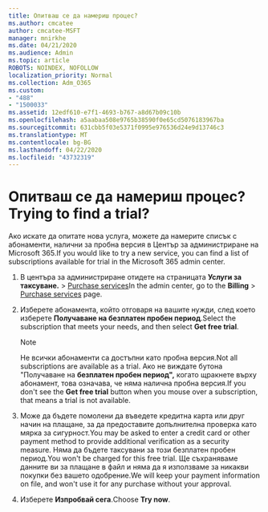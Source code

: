 ```yaml
---
title: Опитваш се да намериш процес?
ms.author: cmcatee
author: cmcatee-MSFT
manager: mnirkhe
ms.date: 04/21/2020
ms.audience: Admin
ms.topic: article
ROBOTS: NOINDEX, NOFOLLOW
localization_priority: Normal
ms.collection: Adm_O365
ms.custom:
- "488"
- "1500033"
ms.assetid: 12edf610-e7f1-4693-b767-a8d67b09c10b
ms.openlocfilehash: a5aabaa508e9765b38590f0e65cd5076183967ba
ms.sourcegitcommit: 631cbb5f03e5371f0995e976536d24e9d13746c3
ms.translationtype: MT
ms.contentlocale: bg-BG
ms.lasthandoff: 04/22/2020
ms.locfileid: "43732319"
---
```

# <a name="trying-to-find-a-trial"></a><span data-ttu-id="8aeff-102">Опитваш се да намериш процес?</span><span class="sxs-lookup"><span data-stu-id="8aeff-102">Trying to find a trial?</span></span>

<span data-ttu-id="8aeff-103">Ако искате да опитате нова услуга, можете да намерите списък с абонаменти, налични за пробна версия в Център за администриране на Microsoft 365.</span><span class="sxs-lookup"><span data-stu-id="8aeff-103">If you would like to try a new service, you can find a list of subscriptions available for trial in the Microsoft 365 admin center.</span></span>
  
1. <span data-ttu-id="8aeff-104">В центъра за администриране отидете на страницата **Услуги за таксуване.** \> [Purchase services](https://go.microsoft.com/fwlink/p/?linkid=868433)</span><span class="sxs-lookup"><span data-stu-id="8aeff-104">In the admin center, go to the **Billing** \> [Purchase services](https://go.microsoft.com/fwlink/p/?linkid=868433) page.</span></span>

2. <span data-ttu-id="8aeff-105">Изберете абонамента, който отговаря на вашите нужди, след което изберете **Получаване на безплатен пробен период**.</span><span class="sxs-lookup"><span data-stu-id="8aeff-105">Select the subscription that meets your needs, and then select  **Get free trial**.</span></span>

    > [!NOTE]
    > <span data-ttu-id="8aeff-106">Не всички абонаменти са достъпни като пробна версия.</span><span class="sxs-lookup"><span data-stu-id="8aeff-106">Not all subscriptions are available as a trial.</span></span> <span data-ttu-id="8aeff-107">Ако не виждате бутона "Получаване на **безплатен пробен период",** когато щракнете върху абонамент, това означава, че няма налична пробна версия.</span><span class="sxs-lookup"><span data-stu-id="8aeff-107">If you don't see the **Get free trial** button when you mouse over a subscription, that means a trial is not available.</span></span>
  
3. <span data-ttu-id="8aeff-108">Може да бъдете помолени да въведете кредитна карта или друг начин на плащане, за да предоставите допълнителна проверка като мярка за сигурност.</span><span class="sxs-lookup"><span data-stu-id="8aeff-108">You may be asked to enter a credit card or other payment method to provide additional verification as a security measure.</span></span> <span data-ttu-id="8aeff-109">Няма да бъдете таксувани за този безплатен пробен период.</span><span class="sxs-lookup"><span data-stu-id="8aeff-109">You won't be charged for this free trial.</span></span> <span data-ttu-id="8aeff-110">Ще съхраняваме данните ви за плащане в файл и няма да я използваме за никакви покупки без вашето одобрение.</span><span class="sxs-lookup"><span data-stu-id="8aeff-110">We will keep your payment information on file, and won't use it for any purchase without your approval.</span></span>

4. <span data-ttu-id="8aeff-111">Изберете **Изпробвай сега**.</span><span class="sxs-lookup"><span data-stu-id="8aeff-111">Choose **Try now**.</span></span>